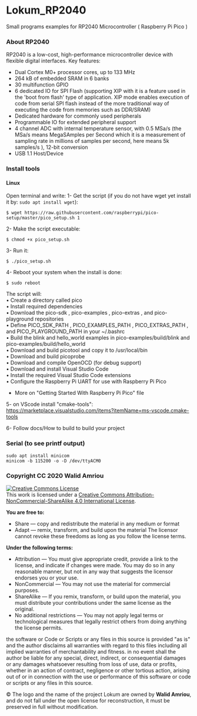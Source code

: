 # Lokum_RP2040
Small programs examples for RP2040 Microcontroller ( Raspberry Pi Pico )

### About RP2040

RP2040 is a low-cost, high-performance microcontroller device with flexible digital interfaces. Key features:
* Dual Cortex M0+ processor cores, up to 133 MHz
* 264 kB of embedded SRAM in 6 banks
* 30 multifunction GPIO
* 6 dedicated IO for SPI Flash (supporting XIP with it is a feature used in the 'boot from flash' type of application. XIP mode enables execution of code from serial SPI flash instead of the more traditional way of executing the code from memories such as DDR/SRAM)
* Dedicated hardware for commonly used peripherals
* Programmable IO for extended peripheral support
* 4 channel ADC with internal temperature sensor, with 0.5 MSa/s (the MSa/s means MegaSAmples per Second which it is a measurement of sampling rate in millions of samples per second, here means 5k samples/s ), 12-bit conversion
* USB 1.1 Host/Device

### Install tools 
#### Linux 
Open terminal and write: 
1- Get the script (if you do not have wget yet install it by: ``` sudo apt install wget ```):
```
$ wget https://raw.githubusercontent.com/raspberrypi/pico-setup/master/pico_setup.sh 1
```
2- Make the script executable:
```
$ chmod +x pico_setup.sh
```
3- Run it:
```
$ ./pico_setup.sh
```
4- Reboot your system when the install is done:
```
$ sudo reboot
```
The script will:  
• Create a directory called pico  
• Install required dependencies  
• Download the pico-sdk , pico-examples , pico-extras , and pico-playground repositories  
• Define PICO_SDK_PATH , PICO_EXAMPLES_PATH , PICO_EXTRAS_PATH , and PICO_PLAYGROUND_PATH in your ~/.bashrc  
• Build the blink and hello_world examples in pico-examples/build/blink and pico-examples/build/hello_world  
• Download and build picotool and copy it to /usr/local/bin  
• Download and build picoprobe  
• Download and compile OpenOCD (for debug support)  
• Download and install Visual Studio Code   
• Install the required Visual Studio Code extensions   
• Configure the Raspberry Pi UART for use with Raspberry Pi Pico   

* More on "Getting Started With Raspberry Pi Pico" file  
 
5- on VScode install "cmake-tools":  
https://marketplace.visualstudio.com/items?itemName=ms-vscode.cmake-tools

6- Follow docs/How to build to build your project

### Serial (to see printf output)
```
sudo apt install minicom
minicom -b 115200 -o -D /dev/ttyACM0
```

### Copyright CC 2020 Walid Amriou

<a rel="license" href="http://creativecommons.org/licenses/by-nc-sa/4.0/"><img alt="Creative Commons License" style="border-width:0" src="https://i.creativecommons.org/l/by-nc-sa/4.0/88x31.png" /></a><br />This work is licensed under a <a rel="license" href="http://creativecommons.org/licenses/by-nc-sa/4.0/">Creative Commons Attribution-NonCommercial-ShareAlike 4.0 International License</a>.

__You are free to:__
  * Share — copy and redistribute the material in any medium or format
  * Adapt — remix, transform, and build upon the material
The licensor cannot revoke these freedoms as long as you follow the license terms.  

__Under the following terms:__
  * Attribution — You must give appropriate credit, provide a link to the license, and indicate if changes were made. You may do so in any reasonable manner, but not in any way that suggests the licensor endorses you or your use.
  * NonCommercial — You may not use the material for commercial purposes.
  * ShareAlike — If you remix, transform, or build upon the material, you must distribute your contributions under the same license as the original.
  * No additional restrictions — You may not apply legal terms or technological measures that legally restrict others from doing anything the license permits.


the software or Code or Scripts or any files in this source is provided "as is" and the author disclaims all warranties with regard to this files including all implied warranties of merchantability and fitness. in no event shall the author be liable for any special, direct, indirect, or consequential damages or any damages whatsoever resulting from loss of use, data or profits, whether in an action of contract, negligence or other tortious action, arising out of or in connection with the use or performance of this software or code or scripts or any files in this source.

© The logo and the name of the project Lokum are owned by __Walid Amriou__, and do not fall under the open license for reconstruction, it must be preserved in full without modification. 

